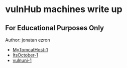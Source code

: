 # vulnHub machines write up

## For Educational Purposes Only

Author: jonatan ezron

* [MyTomcatHost-1](MyTomcatHost-1.md)
* [ItsOctober-1](ItsOctober-1.md)
* [vulnuni-1](vulnUni-1.0.1.md)
